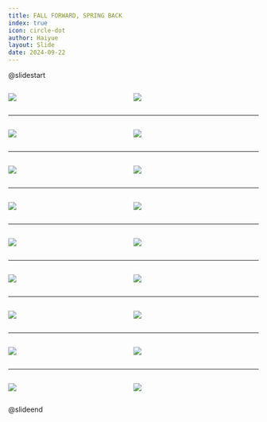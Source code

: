 ```yaml
---
title: FALL FORWARD, SPRING BACK
index: true
icon: circle-dot
author: Haiyue
layout: Slide
date: 2024-09-22
---
```

 
@slidestart

<div style="display:flex">
<div style="flex:1">

![](https://raw.githubusercontent.com/yclord/reading/refs/heads/master/english/Level-M/FALL%20FORWARD,%20SPRING%20BACK/001.webp)
</div>
<div style="flex:1">

![](https://raw.githubusercontent.com/yclord/reading/refs/heads/master/english/Level-M/FALL%20FORWARD,%20SPRING%20BACK/002.webp)
</div>
</div>

---

<div style="display:flex">
<div style="flex:1">

![](https://raw.githubusercontent.com/yclord/reading/refs/heads/master/english/Level-M/FALL%20FORWARD,%20SPRING%20BACK/003.webp)
</div>
<div style="flex:1">

![](https://raw.githubusercontent.com/yclord/reading/refs/heads/master/english/Level-M/FALL%20FORWARD,%20SPRING%20BACK/004.webp)
</div>
</div>

---

<div style="display:flex">
<div style="flex:1">

![](https://raw.githubusercontent.com/yclord/reading/refs/heads/master/english/Level-M/FALL%20FORWARD,%20SPRING%20BACK/005.webp)
</div>
<div style="flex:1">

![](https://raw.githubusercontent.com/yclord/reading/refs/heads/master/english/Level-M/FALL%20FORWARD,%20SPRING%20BACK/006.webp)
</div>
</div>

---

<div style="display:flex">
<div style="flex:1">

![](https://raw.githubusercontent.com/yclord/reading/refs/heads/master/english/Level-M/FALL%20FORWARD,%20SPRING%20BACK/007.webp)
</div>
<div style="flex:1">

![](https://raw.githubusercontent.com/yclord/reading/refs/heads/master/english/Level-M/FALL%20FORWARD,%20SPRING%20BACK/008.webp)
</div>
</div>

---

<div style="display:flex">
<div style="flex:1">

![](https://raw.githubusercontent.com/yclord/reading/refs/heads/master/english/Level-M/FALL%20FORWARD,%20SPRING%20BACK/009.webp)
</div>
<div style="flex:1">

![](https://raw.githubusercontent.com/yclord/reading/refs/heads/master/english/Level-M/FALL%20FORWARD,%20SPRING%20BACK/010.webp)
</div>
</div>

---

<div style="display:flex">
<div style="flex:1">

![](https://raw.githubusercontent.com/yclord/reading/refs/heads/master/english/Level-M/FALL%20FORWARD,%20SPRING%20BACK/011.webp)
</div>
<div style="flex:1">

![](https://raw.githubusercontent.com/yclord/reading/refs/heads/master/english/Level-M/FALL%20FORWARD,%20SPRING%20BACK/012.webp)
</div>
</div>

---

<div style="display:flex">
<div style="flex:1">

![](https://raw.githubusercontent.com/yclord/reading/refs/heads/master/english/Level-M/FALL%20FORWARD,%20SPRING%20BACK/013.webp)
</div>
<div style="flex:1">

![](https://raw.githubusercontent.com/yclord/reading/refs/heads/master/english/Level-M/FALL%20FORWARD,%20SPRING%20BACK/014.webp)
</div>
</div>

---

<div style="display:flex">
<div style="flex:1">

![](https://raw.githubusercontent.com/yclord/reading/refs/heads/master/english/Level-M/FALL%20FORWARD,%20SPRING%20BACK/015.webp)
</div>
<div style="flex:1">

![](https://raw.githubusercontent.com/yclord/reading/refs/heads/master/english/Level-M/FALL%20FORWARD,%20SPRING%20BACK/016.webp)
</div>
</div>

---

<div style="display:flex">
<div style="flex:1">

![](https://raw.githubusercontent.com/yclord/reading/refs/heads/master/english/Level-M/FALL%20FORWARD,%20SPRING%20BACK/017.webp)
</div>
<div style="flex:1">

![](https://raw.githubusercontent.com/yclord/reading/refs/heads/master/english/Level-M/FALL%20FORWARD,%20SPRING%20BACK/018.webp)
</div>
</div>

@slideend